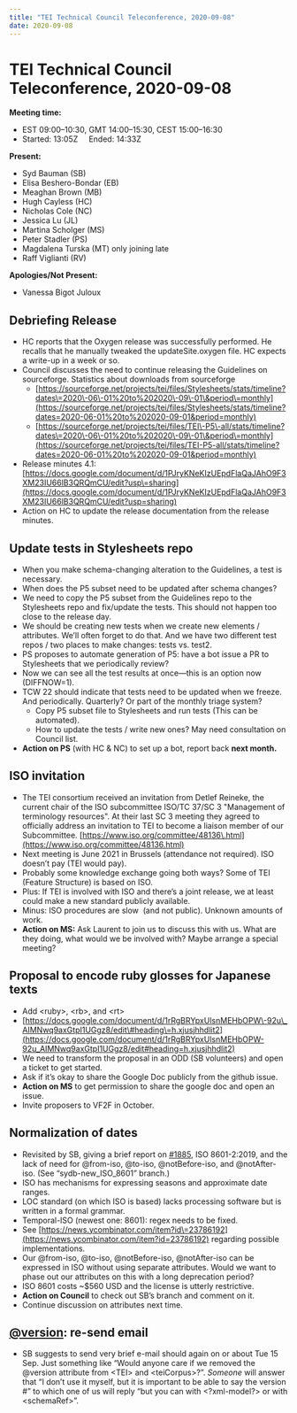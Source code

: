 ```yaml
---
title: "TEI Technical Council Teleconference, 2020-09-08"
date: 2020-09-08
---
```

# TEI Technical Council Teleconference, 2020-09-08
**Meeting time:**


* EST 09:00–10:30, GMT 14:00–15:30, CEST 15:00–16:30
* Started: 13:05Z     Ended: 14:33Z


**Present:**
* Syd Bauman (SB)
* Elisa Beshero\-Bondar (EB)
* Meaghan Brown (MB)
* Hugh Cayless (HC)
* Nicholas Cole (NC)
* Jessica Lu (JL)
* Martina Scholger (MS)
* Peter Stadler (PS)
* Magdalena Turska (MT) only joining late
* Raff Viglianti (RV)


**Apologies/Not Present:**
* Vanessa Bigot Juloux


Debriefing Release
------------------


* HC reports that the Oxygen release was successfully performed. He recalls that he manually tweaked the updateSite.oxygen file. HC expects a write\-up in a week or so.
* Council discusses the need to continue releasing the Guidelines on sourceforge. Statistics about downloads from sourceforge
	+ [https://sourceforge.net/projects/tei/files/Stylesheets/stats/timeline?dates\=2020\-06\-01%20to%202020\-09\-01\&period\=monthly](https://sourceforge.net/projects/tei/files/Stylesheets/stats/timeline?dates=2020-06-01%20to%202020-09-01&period=monthly)
	+ [https://sourceforge.net/projects/tei/files/TEI\-P5\-all/stats/timeline?dates\=2020\-06\-01%20to%202020\-09\-01\&period\=monthly](https://sourceforge.net/projects/tei/files/TEI-P5-all/stats/timeline?dates=2020-06-01%20to%202020-09-01&period=monthly)
* Release minutes 4\.1: [https://docs.google.com/document/d/1PJryKNeKIzUEpdFlaQaJAhO9F3XM23IU66lB3QRQmCU/edit?usp\=sharing](https://docs.google.com/document/d/1PJryKNeKIzUEpdFlaQaJAhO9F3XM23IU66lB3QRQmCU/edit?usp=sharing)
* Action on HC to update the release documentation from the release minutes.


Update tests in Stylesheets repo
--------------------------------


* When you make schema\-changing alteration to the Guidelines, a test is necessary.
* When does the P5 subset need to be updated after schema changes?
* We need to copy the P5 subset from the Guidelines repo to the Stylesheets repo and fix/update the tests. This should not happen too close to the release day.
* We should be creating new tests when we create new elements / attributes. We’ll often forget to do that. And we have two different test repos / two places to make changes: tests vs. test2\.
* PS proposes to automate generation of P5: have a bot issue a PR to Stylesheets that we periodically review?
* Now we can see all the test results at once—this is an option now (DIFFNOW\=1\).
* TCW 22 should indicate that tests need to be updated when we freeze. And periodically. Quarterly? Or part of the monthly triage system?
	+ Copy P5 subset file to Stylesheets and run tests (This can be automated).
	+ How to update the tests / write new ones? May need consultation on Council list.
* **Action on PS** (with HC \& NC) to set up a bot, report back **next month.**


ISO invitation
--------------


* The TEI consortium received an invitation from Detlef Reineke, the current chair of the ISO subcommittee ISO/TC 37/SC 3 "Management of terminology resources". At their last SC 3 meeting they agreed to officially address an invitation to TEI to become a liaison member of our Subcommittee. [https://www.iso.org/committee/48136\.html](https://www.iso.org/committee/48136.html)
* Next meeting is June 2021 in Brussels (attendance not required). ISO doesn’t pay (TEI would pay).
* Probably some knowledge exchange going both ways? Some of TEI (Feature Structure) is based on ISO.
* Plus: If TEI is involved with ISO and there’s a joint release, we at least could make a new standard publicly available.
* Minus: ISO procedures are slow  (and not public). Unknown amounts of work.
* **Action on MS:** Ask Laurent to join us to discuss this with us. What are they doing, what would we be involved with? Maybe arrange a special meeting?


Proposal to encode ruby glosses for Japanese texts
--------------------------------------------------


* Add \<ruby\>, \<rb\>, and \<rt\>
* [https://docs.google.com/document/d/1rRgBRYpxUlsnMEHbOPW\-92u\_AIMNwq9axGtpI1UGgz8/edit\#heading\=h.xjusjhhdlit2](https://docs.google.com/document/d/1rRgBRYpxUlsnMEHbOPW-92u_AIMNwq9axGtpI1UGgz8/edit#heading=h.xjusjhhdlit2)
* We need to transform the proposal in an ODD (SB volunteers) and open a ticket to get started.
* Ask if it’s okay to share the Google Doc publicly from the github issue.
* **Action on MS** to get permission to share the google doc and open an issue.
* Invite proposers to VF2F in October.


Normalization of dates
----------------------


* Revisited by SB, giving a brief report on [\#1885](https://github.com/TEIC/TEI/issues/1885), ISO 8601\-2:2019, and the lack of need for @from\-iso, @to\-iso, @notBefore\-iso, and @notAfter\-iso. (See “sydb\-new\_ISO\_8601” branch.)
* ISO has mechanisms for expressing seasons and approximate date ranges.
* LOC standard (on which ISO is based) lacks processing software but is written in a formal grammar.
* Temporal\-ISO (newest one: 8601\): regex needs to be fixed.
* See [https://news.ycombinator.com/item?id\=23786192](https://news.ycombinator.com/item?id=23786192) regarding possible implementations.
* Our @from\-iso, @to\-iso, @notBefore\-iso, @notAfter\-iso can be expressed in ISO without using separate attributes. Would we want to phase out our attributes on this with a long deprecation period?
* ISO 8601 costs \~$560 USD and the license is utterly restrictive.
* **Action on Council** to check out SB’s branch and comment on it.
* Continue discussion on attributes next time.


[@version](https://docs.google.com/document/d/1xAlmpnLuL8-JPRNLbu6vwLCacxiNcnzCyJhpT27N8Eg/edit): re\-send email
----------------------------------------------------------------------------------------------------------------


* SB suggests to send very brief e\-mail should again on or about Tue 15 Sep. Just something like “Would anyone care if we removed the @version attribute from \<TEI\> and \<teiCorpus\>?”. *Someone* will answer that “I don’t use it myself, but it is important to be able to say the version \#” to which one of us will reply “but you can with \<?xml\-model?\> or with \<schemaRef\>”.


 